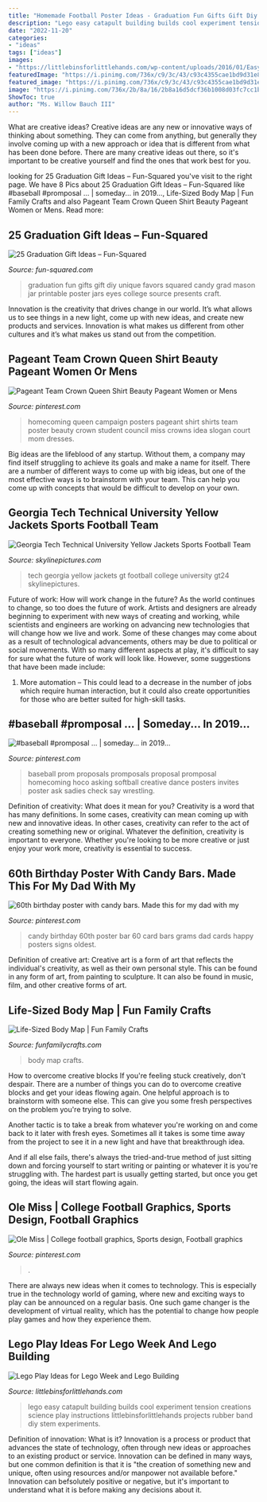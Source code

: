 ```yaml
---
title: "Homemade Football Poster Ideas - Graduation Fun Gifts Gift Diy Unique Favors Squared Candy Grad Mason Jar Printable Poster Jars Eyes College Source Presents Craft"
description: "Lego easy catapult building builds cool experiment tension creations science play instructions littlebinsforlittlehands projects rubber band diy stem experiments"
date: "2022-11-20"
categories:
- "ideas"
tags: ["ideas"]
images:
- "https://littlebinsforlittlehands.com/wp-content/uploads/2016/01/Easy-LEGO-Catapult-and-Tension-Science-Experiment-for-Kids.jpg"
featuredImage: "https://i.pinimg.com/736x/c9/3c/43/c93c4355cae1bd9d31e8223ab7aadae5.jpg"
featured_image: "https://i.pinimg.com/736x/c9/3c/43/c93c4355cae1bd9d31e8223ab7aadae5.jpg"
image: "https://i.pinimg.com/736x/2b/8a/16/2b8a16d5dcf36b1008d03fc7cc1b8fbf.jpg"
ShowToc: true
author: "Ms. Willow Bauch III"
---
```



What are creative ideas?
Creative ideas are any new or innovative ways of thinking about something. They can come from anything, but generally they involve coming up with a new approach or idea that is different from what has been done before. There are many creative ideas out there, so it's important to be creative yourself and find the ones that work best for you.

	

		
looking for 25 Graduation Gift Ideas – Fun-Squared you've visit to the right page. We have 8 Pics about 25 Graduation Gift Ideas – Fun-Squared like #baseball #promposal … | someday... in 2019…, Life-Sized Body Map | Fun Family Crafts and also Pageant Team Crown Queen Shirt Beauty Pageant Women or Mens. Read more:
		
    
## 25 Graduation Gift Ideas – Fun-Squared

<img loading=lazy src="http://fun-squared.com/wp-content/uploads/2017/05/graduation-eyes-765x1024.jpg" onerror="this.onerror=null;this.src='https://tse2.mm.bing.net/th?id=OIP.yyzX49-ijca-7Lf0-9TpCwHaJ6&amp;pid=15.1';" alt="25 Graduation Gift Ideas – Fun-Squared">

_Source: fun-squared.com_

>graduation fun gifts gift diy unique favors squared candy grad mason jar printable poster jars eyes college source presents craft. 

	

Innovation is the creativity that drives change in our world. It’s what allows us to see things in a new light, come up with new ideas, and create new products and services. Innovation is what makes us different from other cultures and it’s what makes us stand out from the competition.

    
## Pageant Team Crown Queen Shirt Beauty Pageant Women Or Mens

<img loading=lazy src="https://i.pinimg.com/736x/86/ef/91/86ef91db223577c3d93c870fc4225be0--homecoming-queen-posters-homecoming-queen-campaign.jpg" onerror="this.onerror=null;this.src='https://tse4.mm.bing.net/th?id=OIP.WbsK0BuujTwhyzu-C7xrxQHaJ4&amp;pid=15.1';" alt="Pageant Team Crown Queen Shirt Beauty Pageant Women or Mens">

_Source: pinterest.com_

>homecoming queen campaign posters pageant shirt shirts team poster beauty crown student council miss crowns idea slogan court mom dresses. 

	

Big ideas are the lifeblood of any startup. Without them, a company may find itself struggling to achieve its goals and make a name for itself. There are a number of different ways to come up with big ideas, but one of the most effective ways is to brainstorm with your team. This can help you come up with concepts that would be difficult to develop on your own.

    
## Georgia Tech Technical University Yellow Jackets Sports Football Team

<img loading=lazy src="http://www.skylinepictures.com/GeorgiaTech_GT24_large.jpg" onerror="this.onerror=null;this.src='https://tse1.mm.bing.net/th?id=OIP.3Vsg3-dgunr38NZPXFXD6wHaLO&amp;pid=15.1';" alt="Georgia Tech Technical University Yellow Jackets Sports Football Team">

_Source: skylinepictures.com_

>tech georgia yellow jackets gt football college university gt24 skylinepictures. 

	

Future of work: How will work change in the future?
As the world continues to change, so too does the future of work. Artists and designers are already beginning to experiment with new ways of creating and working, while scientists and engineers are working on advancing new technologies that will change how we live and work. Some of these changes may come about as a result of technological advancements, others may be due to political or social movements. With so many different aspects at play, it's difficult to say for sure what the future of work will look like. However, some suggestions that have been made include: 
1) More automation – This could lead to a decrease in the number of jobs which require human interaction, but it could also create opportunities for those who are better suited for high-skill tasks.

    
## #baseball #promposal … | Someday... In 2019…

<img loading=lazy src="https://i.pinimg.com/736x/44/e8/41/44e84111371224ebe98417c4c2dbee97--hoco-proposals-prom-invites-ideas-proposals.jpg?b=t" onerror="this.onerror=null;this.src='https://tse4.mm.bing.net/th?id=OIP.q7dpJg5M3JQ7PzpDyXjiJgHaJ3&amp;pid=15.1';" alt="#baseball #promposal … | someday... in 2019…">

_Source: pinterest.com_

>baseball prom proposals promposals proposal promposal homecoming hoco asking softball creative dance posters invites poster ask sadies check say wrestling. 

	

Definition of creativity: What does it mean for you?
Creativity is a word that has many definitions. In some cases, creativity can mean coming up with new and innovative ideas. In other cases, creativity can refer to the act of creating something new or original. Whatever the definition, creativity is important to everyone. Whether you're looking to be more creative or just enjoy your work more, creativity is essential to success.

    
## 60th Birthday Poster With Candy Bars. Made This For My Dad With My

<img loading=lazy src="https://i.pinimg.com/736x/c9/3c/43/c93c4355cae1bd9d31e8223ab7aadae5.jpg" onerror="this.onerror=null;this.src='https://tse4.mm.bing.net/th?id=OIP.py6Ks0DaXJpCe5Cjl3hPTwHaJ3&amp;pid=15.1';" alt="60th birthday poster with candy bars. Made this for my dad with my">

_Source: pinterest.com_

>candy birthday 60th poster bar 60 card bars grams dad cards happy posters signs oldest. 

	

Definition of creative art:
Creative art is a form of art that reflects the individual's creativity, as well as their own personal style. This can be found in any form of art, from painting to sculpture. It can also be found in music, film, and other creative forms of art.

    
## Life-Sized Body Map | Fun Family Crafts

<img loading=lazy src="https://funfamilycrafts.com/wp-content/uploads/2013/08/IMG_2149.jpg" onerror="this.onerror=null;this.src='https://tse4.mm.bing.net/th?id=OIP.gTmHu1WGy-Ftx72yM1BPcQHaLG&amp;pid=15.1';" alt="Life-Sized Body Map | Fun Family Crafts">

_Source: funfamilycrafts.com_

>body map crafts. 

	

How to overcome creative blocks
If you're feeling stuck creatively, don't despair. There are a number of things you can do to overcome creative blocks and get your ideas flowing again.
One helpful approach is to brainstorm with someone else. This can give you some fresh perspectives on the problem you're trying to solve.

Another tactic is to take a break from whatever you're working on and come back to it later with fresh eyes. Sometimes all it takes is some time away from the project to see it in a new light and have that breakthrough idea.

And if all else fails, there's always the tried-and-true method of just sitting down and forcing yourself to start writing or painting or whatever it is you're struggling with. The hardest part is usually getting started, but once you get going, the ideas will start flowing again.

    
## Ole Miss | College Football Graphics, Sports Design, Football Graphics

<img loading=lazy src="https://i.pinimg.com/736x/2b/8a/16/2b8a16d5dcf36b1008d03fc7cc1b8fbf.jpg" onerror="this.onerror=null;this.src='https://tse1.mm.bing.net/th?id=OIP.MkvETtycdmNYXIIbDJ4zUAHaNK&amp;pid=15.1';" alt="Ole Miss | College football graphics, Sports design, Football graphics">

_Source: pinterest.com_

>. 

	

There are always new ideas when it comes to technology. This is especially true in the technology world of gaming, where new and exciting ways to play can be announced on a regular basis. One such game changer is the development of virtual reality, which has the potential to change how people play games and how they experience them.

    
## Lego Play Ideas For Lego Week And Lego Building

<img loading=lazy src="https://littlebinsforlittlehands.com/wp-content/uploads/2016/01/Easy-LEGO-Catapult-and-Tension-Science-Experiment-for-Kids.jpg" onerror="this.onerror=null;this.src='https://tse1.mm.bing.net/th?id=OIP.my5VByNahEqWDu3_dhki-gHaLH&amp;pid=15.1';" alt="Lego Play Ideas for Lego Week and Lego Building">

_Source: littlebinsforlittlehands.com_

>lego easy catapult building builds cool experiment tension creations science play instructions littlebinsforlittlehands projects rubber band diy stem experiments. 

	

Definition of innovation: What is it?
Innovation is a process or product that advances the state of technology, often through new ideas or approaches to an existing product or service. Innovation can be defined in many ways, but one common definition is that it is "the creation of something new and unique, often using resources and/or manpower not available before." 
Innovation can befsolutely positive or negative, but it's important to understand what it is before making any decisions about it.

